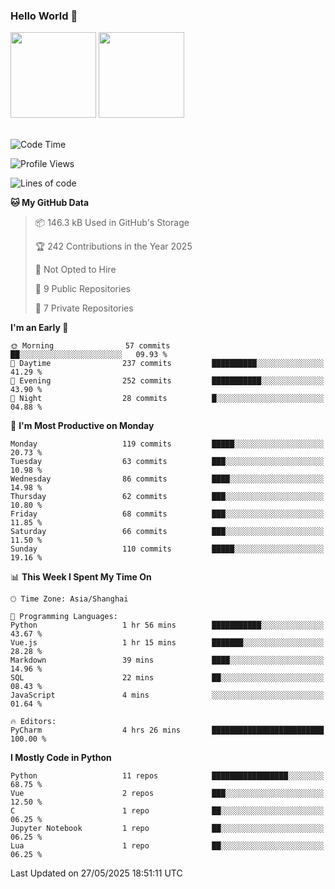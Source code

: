 ### Hello World 👋
<img align="" height="137px" src="https://github-readme-stats.vercel.app/api?username=myhMARS&hide_title=true&hide_border=true&show_icons=trueline_height=21&text_color=000&icon_color=000&bg_color=0,ea6161,ffc64d,fffc4d,52fa5a&theme=graywhite" /> </div>
<img align="" height="137px" src="https://github-readme-stats-git-masterrstaa-rickstaa.vercel.app/api/top-langs/?username=myhMARS&hide_title=true&hide_border=true&layout=compact&langs_count=6&text_color=000&icon_color=fff&bg_color=0,52fa5a,4dfcff,c64dff&theme=graywhite" /><br><br>

<!--START_SECTION:waka-->
![Code Time](http://img.shields.io/badge/Code%20Time-655%20hrs%2014%20mins-blue)

![Profile Views](http://img.shields.io/badge/Profile%20Views-0-blue)

![Lines of code](https://img.shields.io/badge/From%20Hello%20World%20I%27ve%20Written-400.3%20thousand%20lines%20of%20code-blue)

**🐱 My GitHub Data** 

> 📦 146.3 kB Used in GitHub's Storage 
 > 
> 🏆 242 Contributions in the Year 2025
 > 
> 🚫 Not Opted to Hire
 > 
> 📜 9 Public Repositories 
 > 
> 🔑 7 Private Repositories 
 > 
**I'm an Early 🐤** 

```text
🌞 Morning                57 commits          ██░░░░░░░░░░░░░░░░░░░░░░░   09.93 % 
🌆 Daytime                237 commits         ██████████░░░░░░░░░░░░░░░   41.29 % 
🌃 Evening                252 commits         ███████████░░░░░░░░░░░░░░   43.90 % 
🌙 Night                  28 commits          █░░░░░░░░░░░░░░░░░░░░░░░░   04.88 % 
```
📅 **I'm Most Productive on Monday** 

```text
Monday                   119 commits         █████░░░░░░░░░░░░░░░░░░░░   20.73 % 
Tuesday                  63 commits          ███░░░░░░░░░░░░░░░░░░░░░░   10.98 % 
Wednesday                86 commits          ████░░░░░░░░░░░░░░░░░░░░░   14.98 % 
Thursday                 62 commits          ███░░░░░░░░░░░░░░░░░░░░░░   10.80 % 
Friday                   68 commits          ███░░░░░░░░░░░░░░░░░░░░░░   11.85 % 
Saturday                 66 commits          ███░░░░░░░░░░░░░░░░░░░░░░   11.50 % 
Sunday                   110 commits         █████░░░░░░░░░░░░░░░░░░░░   19.16 % 
```


📊 **This Week I Spent My Time On** 

```text
🕑︎ Time Zone: Asia/Shanghai

💬 Programming Languages: 
Python                   1 hr 56 mins        ███████████░░░░░░░░░░░░░░   43.67 % 
Vue.js                   1 hr 15 mins        ███████░░░░░░░░░░░░░░░░░░   28.28 % 
Markdown                 39 mins             ████░░░░░░░░░░░░░░░░░░░░░   14.96 % 
SQL                      22 mins             ██░░░░░░░░░░░░░░░░░░░░░░░   08.43 % 
JavaScript               4 mins              ░░░░░░░░░░░░░░░░░░░░░░░░░   01.64 % 

🔥 Editors: 
PyCharm                  4 hrs 26 mins       █████████████████████████   100.00 % 
```

**I Mostly Code in Python** 

```text
Python                   11 repos            █████████████████░░░░░░░░   68.75 % 
Vue                      2 repos             ███░░░░░░░░░░░░░░░░░░░░░░   12.50 % 
C                        1 repo              ██░░░░░░░░░░░░░░░░░░░░░░░   06.25 % 
Jupyter Notebook         1 repo              ██░░░░░░░░░░░░░░░░░░░░░░░   06.25 % 
Lua                      1 repo              ██░░░░░░░░░░░░░░░░░░░░░░░   06.25 % 
```




 Last Updated on 27/05/2025 18:51:11 UTC
<!--END_SECTION:waka-->

<!--
**myhMARS/myhMARS** is a ✨ _special_ ✨ repository because its `README.md` (this file) appears on your GitHub profile.

Here are some ideas to get you started:

- 🔭 I’m currently working on ...
- 🌱 I’m currently learning ...
- 👯 I’m looking to collaborate on ...
- 🤔 I’m looking for help with ...
- 💬 Ask me about ...
- 📫 How to reach me: ...
- 😄 Pronouns: ...
- ⚡ Fun fact: ...
-->
